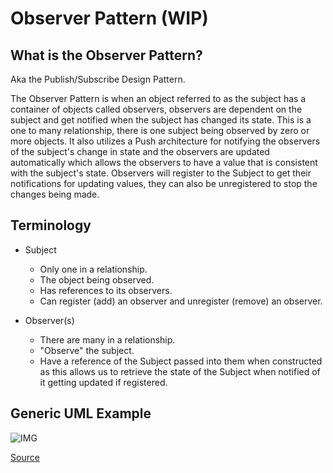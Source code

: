 # Observer Pattern (WIP)

## What is the Observer Pattern?

Aka the Publish/Subscribe Design Pattern.

The Observer Pattern is when an object referred to as the subject has a container of objects called observers, observers are dependent on the subject and get notified when the subject has changed its state. This is a one to many relationship, there is one subject being observed by zero or more objects. It also utilizes a Push architecture for notifying the observers of the subject's change in state and the observers are updated automatically which allows the observers to have a value that is consistent with the subject's state. Observers will register to the Subject to get their notifications for updating values, they can also be unregistered to stop the changes being made. 

## Terminology
- Subject
    - Only one in a relationship. 
    - The object being observed.
    - Has references to its observers.
    - Can register (add) an observer and unregister (remove) an observer.  

- Observer(s)
    - There are many in a relationship.
    - "Observe" the subject.
    - Have a reference of the Subject passed into them when constructed as this allows us to retrieve the state of the Subject when notified of it getting updated if registered.
  
## Generic UML Example

![IMG](https://i.stack.imgur.com/w5Cqy.png)

[Source](https://www.cs.mcgill.ca/~hv/classes/CS400/01.hchen/doc/observer/observer.html)

